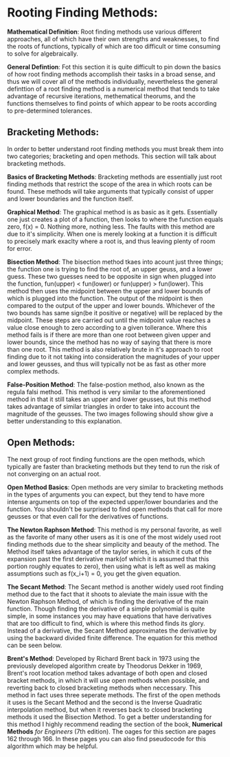 # **Rooting Finding Methods**:

 **Mathematical Definition**: Root finding methods use various different approaches, all of which have their own strengths and weaknesses, to find the roots of functions, typically of which are too difficult or time consuming to solve for algebraically.

**General Defintion**: Fot this section it is quite difficult to pin down the basics of how root finding methods accomplish their tasks in a broad sense, and thus we will cover all of the methods individually, nevertheless the general definttion of a root finding method is a numerical method that tends to take advantage of recursive iterations, methematical theorums, and the functions themselves to find points of which appear to be roots according to pre-determined tolerances.

## **Bracketing Methods**:
In order to better understand root finding methods you must break them into two categories; bracketing and open methods. This section will talk about bracketing methods.

**Basics of Bracketing Methods**:
Bracketing methods are essentially just root finding methods that restrict the scope of the area in which roots can be found. These methods will take arguments that typically consist of upper and lower boundaries and the function itself.

**Graphical Method**: The graphical method is as basic as it gets. Essentially one just creates a plot of a function, then looks to where the function equals zero, f(x) = 0. Nothing more, nothing less. The faults with this method are due to it's simplicity. When one is merely looking at a function it is difficult to precisely mark exaclty where a root is, and thus leaving plenty of room for error.

**Bisection Method**: The bisection method tkaes into acount just three things; the function one is trying to find the root of, an upper geuss, and a lower guess. These two guesses need to be opposite in sign when plugged into the function, fun(upper) < fun(lower) or fun(upper) > fun(lower). This method then uses the midpoint between the upper and lower bounds of which is plugged into the function. The output of the midpoint is then compared to the output of the upper and lower bounds. Whichever of the two bounds has same sign(be it positive or negative) will be replaced by the midpoint. These steps are carried out until the midpoint value reaches a value close enough to zero according to a given tollerance. Where this method fails is if there are more than one root between given upper and lower bounds, since the method has no way of saying that there is more than one root. This method is also relatively brute in it's approach to root finding due to it not taking into consideration the magnitudes of your upper and lower geusses, and thus will typically not be as fast as other more complex methods.

**False-Position Method**: The false-postion method, also known as the regula falsi method. This method is very similar to the aforementioned method in that it still takes an upper and lower geusses, but this method takes advantage of similar triangles in order to take into account the magnitude of the geusses. The two images following should show give a better understanding to this explanation.

## **Open Methods**:
The next group of root finding functions are the open methods, which typically are faster than bracketing methods but they tend to run the risk of not converging on an actual root.

**Open Method Basics**: Open methods are very similar to bracketing methods in the types of arguments you can expect, but they tend to have more intense arguments on top of the expected upper/lower boundaries and the function. You shouldn't be surprised to find open methods that call for more geusses or that even call for the derivatives of functions.

**The Newton Raphson Method**: This method is my personal favorite, as well as the favorite of many other users as it is one of the most widely used root finding methods due to the shear simplicity and beauty of the method. The Method itself takes advantage of the taylor series, in which it cuts of the expansion past the first derivative mark(of which it is assumed that this portion roughly equates to zero), then using what is left as well as making assumptions such as f(x_i+1) = 0, you get the given equation.

**The Secant Method**: The Secant method is another widely used root finding method due to the fact that it shoots to aleviate the main issue with the Newton Raphson Method, of which is finding the derivative of the main function. Though finding the derivative of a simple polynomial is quite simple, in some instances you may have equations that have derivatives that are too difficult to find, which is where this method finds its glory. Instead of a derivative, the Secant Method approximates the derivative by using the backward divided finite difference. The equation for this method can be seen below.

**Brent's Method**: Developed by Richard Brent back in 1973 using the previously developed algorithm create by Theodorus Dekker in 1969, Brent's root location method takes advantage of both open and closed bracket methods, in which it will use open methods when possible, and reverting back to closed bracketing methods when neccessary. This method in fact uses three seperate methods. The first of the open methods it uses is the Secant Method and the second is the Inverse Quadratic interpolation method, but when it reverses back to closed bracketing methods it used the Bisection Method. To get a better understanding for this method I highly recommend reading the section of the book, **Numerical Methods** *for Engineers* (7th edition). The oages for this section are pages 162 through 166. In these pages you can also find pseudocode for this algorithm which may be helpful.
